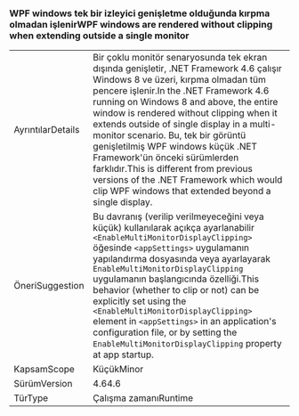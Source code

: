 ### <a name="wpf-windows-are-rendered-without-clipping-when-extending-outside-a-single-monitor"></a><span data-ttu-id="b5e4a-101">WPF windows tek bir izleyici genişletme olduğunda kırpma olmadan işlenir</span><span class="sxs-lookup"><span data-stu-id="b5e4a-101">WPF windows are rendered without clipping when extending outside a single monitor</span></span>

|   |   |
|---|---|
|<span data-ttu-id="b5e4a-102">Ayrıntılar</span><span class="sxs-lookup"><span data-stu-id="b5e4a-102">Details</span></span>|<span data-ttu-id="b5e4a-103">Bir çoklu monitör senaryosunda tek ekran dışında genişletir, .NET Framework 4.6 çalışır Windows 8 ve üzeri, kırpma olmadan tüm pencere işlenir.</span><span class="sxs-lookup"><span data-stu-id="b5e4a-103">In the .NET Framework 4.6 running on Windows 8 and above, the entire window is rendered without clipping when it extends outside of single display in a multi-monitor scenario.</span></span> <span data-ttu-id="b5e4a-104">Bu, tek bir görüntü genişletilmiş WPF windows küçük .NET Framework'ün önceki sürümlerden farklıdır.</span><span class="sxs-lookup"><span data-stu-id="b5e4a-104">This is different from previous versions of the .NET Framework which would clip WPF windows that extended beyond a single display.</span></span>|
|<span data-ttu-id="b5e4a-105">Öneri</span><span class="sxs-lookup"><span data-stu-id="b5e4a-105">Suggestion</span></span>|<span data-ttu-id="b5e4a-106">Bu davranış (verilip verilmeyeceğini veya küçük) kullanılarak açıkça ayarlanabilir <code>&lt;EnableMultiMonitorDisplayClipping&gt;</code> öğesinde <code>&lt;appSettings&gt;</code> uygulamanın yapılandırma dosyasında veya ayarlayarak <code>EnableMultiMonitorDisplayClipping</code> uygulamanın başlangıcında özelliği.</span><span class="sxs-lookup"><span data-stu-id="b5e4a-106">This behavior (whether to clip or not) can be explicitly set using the <code>&lt;EnableMultiMonitorDisplayClipping&gt;</code> element in <code>&lt;appSettings&gt;</code> in an application's configuration file, or by setting the <code>EnableMultiMonitorDisplayClipping</code> property at app startup.</span></span>|
|<span data-ttu-id="b5e4a-107">Kapsam</span><span class="sxs-lookup"><span data-stu-id="b5e4a-107">Scope</span></span>|<span data-ttu-id="b5e4a-108">Küçük</span><span class="sxs-lookup"><span data-stu-id="b5e4a-108">Minor</span></span>|
|<span data-ttu-id="b5e4a-109">Sürüm</span><span class="sxs-lookup"><span data-stu-id="b5e4a-109">Version</span></span>|<span data-ttu-id="b5e4a-110">4.6</span><span class="sxs-lookup"><span data-stu-id="b5e4a-110">4.6</span></span>|
|<span data-ttu-id="b5e4a-111">Tür</span><span class="sxs-lookup"><span data-stu-id="b5e4a-111">Type</span></span>|<span data-ttu-id="b5e4a-112">Çalışma zamanı</span><span class="sxs-lookup"><span data-stu-id="b5e4a-112">Runtime</span></span>|

